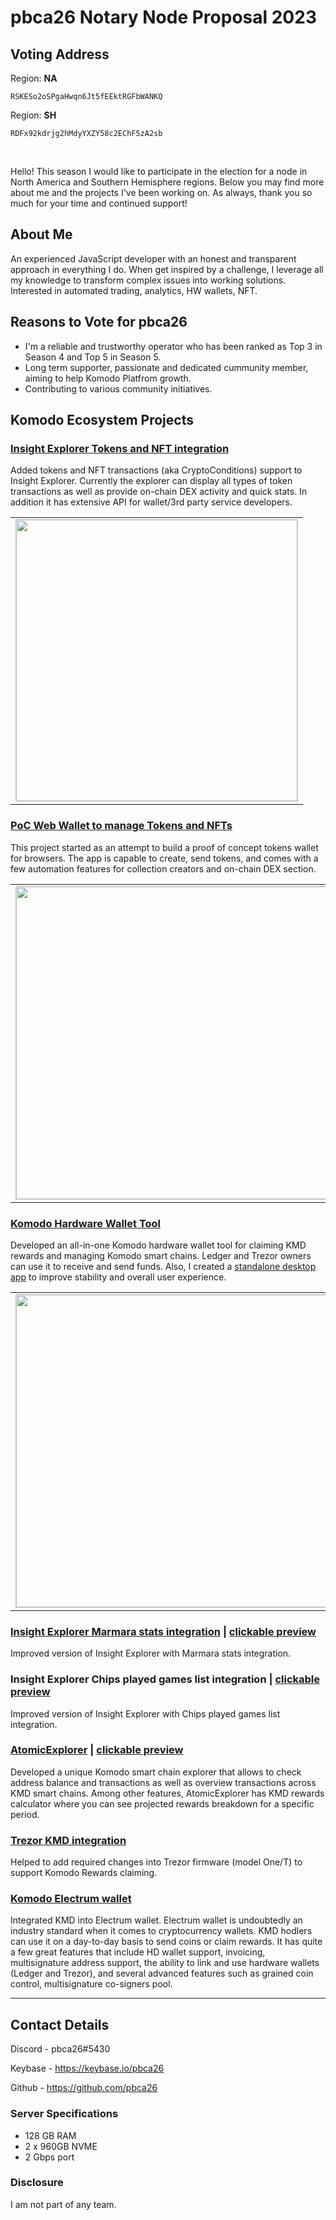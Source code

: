 # pbca26 Notary Node Proposal 2023

## Voting Address

Region: **NA**

```
RSKESo2oSPgaHwqn6Jt5fEEktRGFbWANKQ
```

Region: **SH**

```
RDFx92kdrjg2hMdyYXZY58c2EChF5zA2sb
```

<br/>

Hello! This season I would like to participate in the election for a node in North America and Southern Hemisphere regions. Below you may find more about me and the projects I've been working on. As always, thank you so much for your time and continued support!

## About Me
An experienced JavaScript developer with an honest and transparent approach in everything I do. When get inspired by a challenge, I leverage all my knowledge to transform complex issues into working solutions. Interested in automated trading, analytics, HW wallets, NFT.

## Reasons to Vote for pbca26
- I'm a reliable and trustworthy operator who has been ranked as Top 3 in Season 4 and Top 5 in Season 5.
- Long term supporter, passionate and dedicated cummunity member, aiming to help Komodo Platfrom growth.
- Contributing to various community initiatives.

## Komodo Ecosystem Projects

### [Insight Explorer Tokens and NFT integration](http://explorer.tokel.io/tokens)
Added tokens and NFT transactions (aka CryptoConditions) support to Insight Explorer. Currently the explorer can display all types of token transactions as well as provide on-chain DEX activity and quick stats. In addition it has extensive API for wallet/3rd party service developers.

<table align="center" width="100%">
  <tr>
    <td style="text-align: center">
      <a href="http://explorer.tokel.io/tokens"><img height="450" src="https://raw.githubusercontent.com/KomodoPlatform/NotaryNodes/master/season6/candidates/pbca26/tokens-explorer.png" style="border: solid 1px #ccc"></a>
    </td>
  </tr>
</table>

### [PoC Web Wallet to manage Tokens and NFTs](https://pbca26.github.io/komodo-tokens-wallet/)
This project started as an attempt to build a proof of concept tokens wallet for browsers. The app is capable to create, send tokens, and comes with a few automation features for collection creators and on-chain DEX section.

<table align="center" width="100%">
  <tr>
    <td style="text-align: center">
      <a href="https://pbca26.github.io/komodo-tokens-wallet/"><img height="500" src="https://raw.githubusercontent.com/KomodoPlatform/NotaryNodes/master/season6/candidates/pbca26/tokens-web-wallet.png" style="border: solid 1px #ccc"></a>
    </td>
  </tr>
</table>

### [Komodo Hardware Wallet Tool](https://pbca26.github.io/hw-kmd-wallet)
Developed an all-in-one Komodo hardware wallet tool for claiming KMD rewards and managing Komodo smart chains. Ledger and Trezor owners can use it to receive and send funds. Also, I created a [standalone desktop app](https://github.com/pbca26/hw-kmd-wallet/releases) to improve stability and overall user experience.

<table align="center" width="100%">
  <tr>
    <td style="text-align: center">
      <a href="https://pbca26.github.io/komodo-tokens-wallet/"><img height="500" src="https://raw.githubusercontent.com/pbca26/hw-kmd-wallet/dev/screenshot.png" style="border: solid 1px #ccc"></a>
    </td>
  </tr>
</table>

### [Insight Explorer Marmara stats integration](https://explorer2.marmara.io/stats) | [clickable preview](https://raw.githubusercontent.com/KomodoPlatform/NotaryNodes/master/season5/candidates/pbca26/mcl-explorer-stats.png)
Improved version of Insight Explorer with Marmara stats integration.

### Insight Explorer Chips played games list integration | [clickable preview](https://raw.githubusercontent.com/KomodoPlatform/NotaryNodes/master/season6/candidates/pbca26/chips-explorer.png)
Improved version of Insight Explorer with Chips played games list integration.

### [AtomicExplorer](https://atomicexplorer.com) | [clickable preview](https://raw.githubusercontent.com/KomodoPlatform/NotaryNodes/master/season5/candidates/pbca26/atomicexplorer.png)
Developed a unique Komodo smart chain explorer that allows to check address balance and transactions as well as overview transactions across KMD smart chains. Among other features, AtomicExplorer has KMD rewards calculator where you can see projected rewards breakdown for a specific period.

### [Trezor KMD integration](https://github.com/trezor/trezor-firmware/pull/354)
Helped to add required changes into Trezor firmware (model One/T) to support Komodo Rewards claiming.

### [Komodo Electrum wallet](https://github.com/komodoPlatform/electrum-komodo)
Integrated KMD into Electrum wallet. Electrum wallet is undoubtedly an industry standard when it comes to cryptocurrency wallets. KMD hodlers can use it on a day-to-day basis to send coins or claim rewards. It has quite a few great features that include HD wallet support, invoicing, multisignature address support, the ability to link and use hardware wallets (Ledger and Trezor), and several advanced features such as grained coin control, multisignature co-signers pool.

---

## Contact Details
Discord - pbca26#5430

Keybase - https://keybase.io/pbca26

Github - https://github.com/pbca26

### Server Specifications
- 128 GB RAM
- 2 x 960GB NVME
- 2 Gbps port

### Disclosure
I am not part of any team.